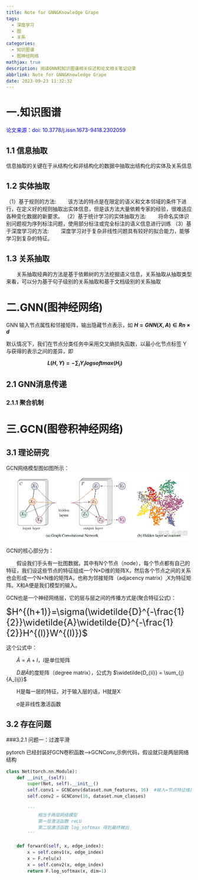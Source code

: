 ```yaml
---
title: Note for GNN&Knowledge Grape
tags:
  - 深度学习
  - 图
  - 关系
categories:
  - 知识图谱
  - 图神经网络
mathjax: true
description: 阅读GNN和知识图谱相关综述和论文相关笔记记录
abbrlink: Note for GNN&Knowledge Grape
date: 2023-09-23 11:32:32
---
```


# 一.知识图谱
<font color=blue>论文来源：doi: 10.3778/j.issn.1673-9418.2302059</font>
## 1.1 信息抽取
信息抽取的关键在于从结构化和非结构化的数据中抽取出结构化的实体及关系信息
## 1.2 实体抽取
（1）基于规则的方法:
&emsp;&emsp;该方法的特点是在限定的语义和文本邻域的条件下进行，在定义好的规则抽取出实体信息，但是该方法大量依赖专家的经验，很难适应各种变化数据的新要求。
（2）基于统计学习的实体抽取方法:
&emsp;&emsp;将命名实体识别问题视为序列标注问题，使用部分标注或完全标注的语义信息进行训练
（3）基于深度学习的方法:
&emsp;&emsp;深度学习对于复杂非线性问题具有较好的拟合能力，能够学习到复杂的特征。
## 1.3 关系抽取
&emsp;&emsp;关系抽取经典的方法是基于依赖树的方法挖掘语义信息，关系抽取从抽取类型来看，可以分为基于句子级别的关系抽取和基于文档级别的关系抽取


# 二.GNN(图神经网络)
GNN 输入节点属性和邻接矩阵，输出隐藏节点表示，如  **$H = GNN(X, A) ∈ Rn×d$**

默认情况下，我们在节点分类任务中采用交叉熵损失函数，以最小化节点标签 Y 与获得的表示之间的差异，即 

&emsp;&emsp;&emsp;&emsp;&emsp;&emsp;&emsp;&emsp;**$L(H,Y)=-\sum_i{Y_i logsoftmax(H_i)}$**

## 2.1 GNN消息传递
### 2.1.1 聚合机制
<!-- https://blog.csdn.net/qq_25601345/article/details/112135810 -->


# 三.GCN(图卷积神经网络)
## 3.1 理论研究
GCN网络模型图如图所示：
![GCN模型图](../assets/image/Note-for-GNN-Knowledge-Grape/GCN-Model.webp)

GCN的核心部分为：

&emsp;&emsp;假设我们手头有一批图数据，其中有N个节点（node），每个节点都有自己的特征，我们设这些节点的特征组成一个N×D维的矩阵X，然后各个节点之间的关系也会形成一个N×N维的矩阵A，也称为邻接矩阵（adjacency matrix）,X为特征矩阵。X和A便是我们模型的输入。

GCN也是一个神经网络层，它的层与层之间的传播方式是(聚合特征公式)：

<font size = 5>$H^{(h+1)}=\sigma(\widetilde{D}^{-\frac{1}{2}}\widetilde{A}\widetilde{D}^{-\frac{1}{2}}H^{(l)}W^{(l)})$</font>

这个公式中：

&emsp;&emsp;$\widetilde{A}=A+I，I$是单位矩阵

&emsp;&emsp;$\widetilde{D}是\widetilde{A}$的度矩阵（degree matrix），公式为 $\widetilde{D_{ii}} = \sum_{j}{A_{ij}}$

&emsp;&emsp;H是每一层的特征，对于输入层的话，H就是X

&emsp;&emsp;σ是非线性激活函数

## 3.2 存在问题
###3.2.1 问题一：过渡平滑
<!-- https://www.zhihu.com/question/346942899 -->


pytorch 已经封装好GCN卷积函数-->GCNConv,示例代码，假设就只是两层网络结构 
``` python
class Net(torch.nn.Module):
    def __init__(self):
        super(Net, self).__init__()
        self.conv1 = GCNConv(dataset.num_features, 16)  #输入=节点特征维度，16是中间隐藏神经元个数
        self.conv2 = GCNConv(16, dataset.num_classes)

        '''
            相当于两层网络模型
            第一层激活函数 reLU
            第二层激活函数 log_softmax 得到最终输出
        '''

    def forward(self, x, edge_index):
        x = self.conv1(x, edge_index)
        x = F.relu(x)
        x = self.conv2(x, edge_index)
        return F.log_softmax(x, dim=1)



